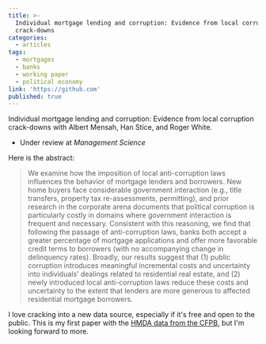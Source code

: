```yaml
---
title: >-
  Individual mortgage lending and corruption: Evidence from local corruption
  crack-downs
categories:
  - articles
tags:
  - mortgages
  - banks
  - working paper
  - political economy
link: 'https://github.com'
published: true
---
```


Individual mortgage lending and corruption: Evidence from local corruption crack-downs
with Albert Mensah, Han Stice, and Roger White.
- Under review at _Management Science_

Here is the abstract:

> We examine how the imposition of local anti-corruption laws influences the behavior of mortgage lenders and borrowers. New home buyers face considerable government interaction (e.g., title transfers, property tax re-assessments, permitting), and prior research in the corporate arena documents that political corruption is particularly costly in domains where government interaction is frequent and necessary. Consistent with this reasoning, we find that following the passage of anti-corruption laws, banks both accept a greater percentage of mortgage applications and offer more favorable credit terms to borrowers (with no accompanying change in delinquency rates). Broadly, our results suggest that (1) public corruption introduces meaningful incremental costs and uncertainty into individuals’ dealings related to residential real estate, and (2) newly introduced local anti-corruption laws reduce these costs and uncertainty to the extent that lenders are more generous to affected residential mortgage borrowers.

I love cracking into a new data source, especially if it's free and open to the public. This is my first paper with the [HMDA data from the CFPB](https://www.consumerfinance.gov/data-research/hmda/), but I'm looking forward to more.
